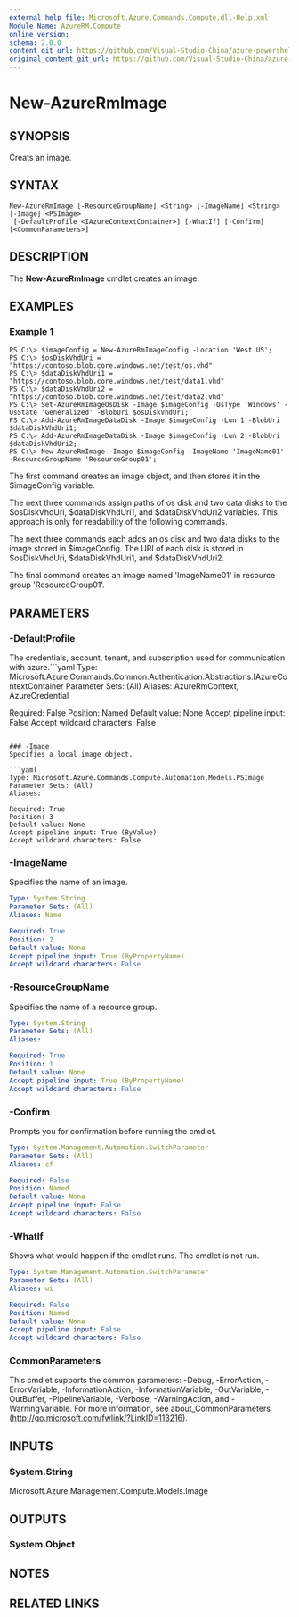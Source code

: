 ```yaml
---
external help file: Microsoft.Azure.Commands.Compute.dll-Help.xml
Module Name: AzureRM.Compute
online version:
schema: 2.0.0
content_git_url: https://github.com/Visual-Studio-China/azure-powershell/blob/preview/src/ResourceManager/Compute/Stack/Commands.Compute/help/New-AzureRmImage.md
original_content_git_url: https://github.com/Visual-Studio-China/azure-powershell/blob/preview/src/ResourceManager/Compute/Stack/Commands.Compute/help/New-AzureRmImage.md
---
```


# New-AzureRmImage

## SYNOPSIS
Creats an image.

## SYNTAX

```
New-AzureRmImage [-ResourceGroupName] <String> [-ImageName] <String> [-Image] <PSImage>
 [-DefaultProfile <IAzureContextContainer>] [-WhatIf] [-Confirm] [<CommonParameters>]
```

## DESCRIPTION
The **New-AzureRmImage** cmdlet creates an image.

## EXAMPLES

### Example 1
```
PS C:\> $imageConfig = New-AzureRmImageConfig -Location 'West US';
PS C:\> $osDiskVhdUri = "https://contoso.blob.core.windows.net/test/os.vhd"
PS C:\> $dataDiskVhdUri1 = "https://contoso.blob.core.windows.net/test/data1.vhd"
PS C:\> $dataDiskVhdUri2 = "https://contoso.blob.core.windows.net/test/data2.vhd"
PS C:\> Set-AzureRmImageOsDisk -Image $imageConfig -OsType 'Windows' -OsState 'Generalized' -BlobUri $osDiskVhdUri;
PS C:\> Add-AzureRmImageDataDisk -Image $imageConfig -Lun 1 -BlobUri $dataDiskVhdUri1;
PS C:\> Add-AzureRmImageDataDisk -Image $imageConfig -Lun 2 -BlobUri $dataDiskVhdUri2;
PS C:\> New-AzureRmImage -Image $imageConfig -ImageName 'ImageName01' -ResourceGroupName 'ResourceGroup01';
```

The first command creates an image object, and then stores it in the $imageConfig variable.

The next three commands assign paths of os disk and two data disks to the $osDiskVhdUri, $dataDiskVhdUri1, and $dataDiskVhdUri2 variables.
This approach is only for readability of the following commands.

The next three commands each adds an os disk and two data disks to the image stored in $imageConfig.
The URI of each disk is stored in $osDiskVhdUri, $dataDiskVhdUri1, and $dataDiskVhdUri2.

The final command creates an image named 'ImageName01' in resource group 'ResourceGroup01'.

## PARAMETERS

### -DefaultProfile
The credentials, account, tenant, and subscription used for communication with azure.```yaml
Type: Microsoft.Azure.Commands.Common.Authentication.Abstractions.IAzureContextContainer
Parameter Sets: (All)
Aliases: AzureRmContext, AzureCredential

Required: False
Position: Named
Default value: None
Accept pipeline input: False
Accept wildcard characters: False
```

### -Image
Specifies a local image object.

```yaml
Type: Microsoft.Azure.Commands.Compute.Automation.Models.PSImage
Parameter Sets: (All)
Aliases: 

Required: True
Position: 3
Default value: None
Accept pipeline input: True (ByValue)
Accept wildcard characters: False
```

### -ImageName
Specifies the name of an image.

```yaml
Type: System.String
Parameter Sets: (All)
Aliases: Name

Required: True
Position: 2
Default value: None
Accept pipeline input: True (ByPropertyName)
Accept wildcard characters: False
```

### -ResourceGroupName
Specifies the name of a resource group.

```yaml
Type: System.String
Parameter Sets: (All)
Aliases: 

Required: True
Position: 1
Default value: None
Accept pipeline input: True (ByPropertyName)
Accept wildcard characters: False
```

### -Confirm
Prompts you for confirmation before running the cmdlet.

```yaml
Type: System.Management.Automation.SwitchParameter
Parameter Sets: (All)
Aliases: cf

Required: False
Position: Named
Default value: None
Accept pipeline input: False
Accept wildcard characters: False
```

### -WhatIf
Shows what would happen if the cmdlet runs.
The cmdlet is not run.

```yaml
Type: System.Management.Automation.SwitchParameter
Parameter Sets: (All)
Aliases: wi

Required: False
Position: Named
Default value: None
Accept pipeline input: False
Accept wildcard characters: False
```

### CommonParameters
This cmdlet supports the common parameters: -Debug, -ErrorAction, -ErrorVariable, -InformationAction, -InformationVariable, -OutVariable, -OutBuffer, -PipelineVariable, -Verbose, -WarningAction, and -WarningVariable. For more information, see about_CommonParameters (http://go.microsoft.com/fwlink/?LinkID=113216).

## INPUTS

### System.String
Microsoft.Azure.Management.Compute.Models.Image

## OUTPUTS

### System.Object

## NOTES

## RELATED LINKS

